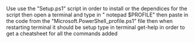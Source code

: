Use use the "Setup.ps1" script in order to install or the dependices for the script
then open a terminal and type in " notepad $PROFILE" then paste in the code from the "Microsoft.PowerShell_profile.ps1" file
then when restarting terminal it should be setup
type in terminal get-help in order to get a cheatsheet for all the commands added
